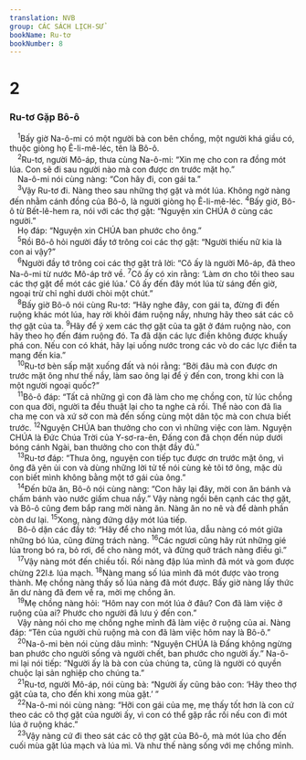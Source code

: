 ```yaml
---
translation: NVB
group: CÁC SÁCH LỊCH-SỬ
bookName: Ru-tơ 
bookNumber: 8
---
```


<div class="title"><h1>2</h1><h3>Ru-tơ Gặp Bô-ô </h3></div>
<span class="verse ru_2_1"> <sup>1</sup>Bấy giờ Na-ô-mi có một người bà con bên chồng, một người khá giầu có, thuộc giòng họ Ê-li-mê-léc, tên là Bô-ô. <br/></span>
<span class="verse ru_2_2"> <sup>2</sup>Ru-tơ, người Mô-áp, thưa cùng Na-ô-mi: “Xin mẹ cho con ra đồng mót lúa. Con sẽ đi sau người nào mà con được ơn trước mặt họ.” <br/> Na-ô-mi nói cùng nàng: “Con hãy đi, con gái ta.” <br/></span>
<span class="verse ru_2_3"> <sup>3</sup>Vậy Ru-tơ đi. Nàng theo sau những thợ gặt và mót lúa. Không ngờ nàng đến nhằm cánh đồng của Bô-ô, là người giòng họ Ê-li-mê-léc. </span>
<span class="verse ru_2_4"><sup>4</sup>Bấy giờ, Bô-ô từ Bết-lê-hem ra, nói với các thợ gặt: “Nguyện xin CHÚA ở cùng các người.” <br/> Họ đáp: “Nguyện xin CHÚA ban phước cho ông.” <br/></span>
<span class="verse ru_2_5"> <sup>5</sup>Rồi Bô-ô hỏi người đầy tớ trông coi các thợ gặt: “Người thiếu nữ kia là con ai vậy?” <br/></span>
<span class="verse ru_2_6"> <sup>6</sup>Người đầy tớ trông coi các thợ gặt trả lời: “Cô ấy là người Mô-áp, đã theo Na-ô-mi từ nước Mô-áp trở về. </span>
<span class="verse ru_2_7"><sup>7</sup>Cô ấy có xin rằng: ‘Làm ơn cho tôi theo sau các thợ gặt để mót các gié lúa.’ Cô ấy đến đây mót lúa từ sáng đến giờ, ngoại trừ chỉ nghỉ dưới chòi một chút.” <br/></span>
<span class="verse ru_2_8"> <sup>8</sup>Bấy giờ Bô-ô nói cùng Ru-tơ: “Hãy nghe đây, con gái ta, đừng đi đến ruộng khác mót lúa, hay rời khỏi đám ruộng nầy, nhưng hãy theo sát các cô thợ gặt của ta. </span>
<span class="verse ru_2_9"><sup>9</sup>Hãy để ý xem các thợ gặt của ta gặt ở đám ruộng nào, con hãy theo họ đến đám ruộng đó. Ta đã dặn các lực điền không được khuấy phá con. Nếu con có khát, hãy lại uống nước trong các vò do các lực điền ta mang đến kia.” <br/></span>
<span class="verse ru_2_10"> <sup>10</sup>Ru-tơ bèn sấp mặt xuống đất và nói rằng: “Bởi đâu mà con được ơn trước mặt ông như thế nầy, làm sao ông lại để ý đến con, trong khi con là một người ngoại quốc?” <br/></span>
<span class="verse ru_2_11"> <sup>11</sup>Bô-ô đáp: “Tất cả những gì con đã làm cho mẹ chồng con, từ lúc chồng con qua đời, người ta đều thuật lại cho ta nghe cả rồi. Thể nào con đã lìa cha mẹ con và xứ sở con mà đến sống cùng một dân tộc mà con chưa biết trước. </span>
<span class="verse ru_2_12"><sup>12</sup>Nguyện CHÚA ban thưởng cho con vì những việc con làm. Nguyện CHÚA là Đức Chúa Trời của Y-sơ-ra-ên, Đấng con đã chọn đến núp dưới bóng cánh Ngài, ban thưởng cho con thật đầy đủ.” <br/></span>
<span class="verse ru_2_13"> <sup>13</sup>Ru-tơ đáp: “Thưa ông, nguyện con tiếp tục được ơn trước mặt ông, vì ông đã yên ủi con và dùng những lời tử tế nói cùng kẻ tôi tớ ông, mặc dù con biết mình không bằng một tớ gái của ông.” <br/></span>
<span class="verse ru_2_14"> <sup>14</sup>Đến bữa ăn, Bô-ô nói cùng nàng: “Con hãy lại đây, mời con ăn bánh và chấm bánh vào nước giấm chua nầy.” Vậy nàng ngồi bên cạnh các thợ gặt, và Bô-ô cũng đem bắp rang mời nàng ăn. Nàng ăn no nê và để dành phần còn dư lại. </span>
<span class="verse ru_2_15"><sup>15</sup>Xong, nàng đứng dậy mót lúa tiếp. <br/> Bô-ô dặn các đầy tớ: “Hãy để cho nàng mót lúa, dẫu nàng có mót giữa những bó lúa, cũng đừng trách nàng. </span>
<span class="verse ru_2_16"><sup>16</sup>Các ngươi cũng hãy rút những gié lúa trong bó ra, bỏ rơi, để cho nàng mót, và đừng quở trách nàng điều gì.” <br/></span>
<span class="verse ru_2_17"> <sup>17</sup>Vậy nàng mót đến chiều tối. Rồi nàng đập lúa mình đã mót và gom được chừng 22l<a data-toggle="tooltip" data-placement="bottom" title="Nt: một ê-pha">⚓</a> lúa mạch. </span>
<span class="verse ru_2_18"><sup>18</sup>Nàng mang số lúa mình đã mót được vào trong thành. Mẹ chồng nàng thấy số lúa nàng đã mót được. Bấy giờ nàng lấy thức ăn dư nàng đã đem về ra, mời mẹ chồng ăn. <br/></span>
<span class="verse ru_2_19"> <sup>19</sup>Mẹ chồng nàng hỏi: “Hôm nay con mót lúa ở đâu? Con đã làm việc ở ruộng của ai? Phước cho người đã lưu ý đến con.” <br/> Vậy nàng nói cho mẹ chồng nghe mình đã làm việc ở ruộng của ai. Nàng đáp: “Tên của người chủ ruộng mà con đã làm việc hôm nay là Bô-ô.” <br/></span>
<span class="verse ru_2_20"> <sup>20</sup>Na-ô-mi bèn nói cùng dâu mình: “Nguyện CHÚA là Đấng không ngừng ban phước cho người sống và người chết, ban phước cho người ấy.” Na-ô-mi lại nói tiếp: “Người ấy là bà con của chúng ta, cũng là người có quyền chuộc lại sản nghiệp cho chúng ta.” <br/></span>
<span class="verse ru_2_21"> <sup>21</sup>Ru-tơ, người Mô-áp, nói cùng bà: “Người ấy cũng bảo con: ‘Hãy theo thợ gặt của ta, cho đến khi xong mùa gặt.’ ” <br/></span>
<span class="verse ru_2_22"> <sup>22</sup>Na-ô-mi nói cùng nàng: “Hỡi con gái của mẹ, mẹ thấy tốt hơn là con cứ theo các cô thợ gặt của người ấy, vì con có thể gặp rắc rối nếu con đi mót lúa ở ruộng khác.” <br/></span>
<span class="verse ru_2_23"> <sup>23</sup>Vậy nàng cứ đi theo sát các cô thợ gặt của Bô-ô, mà mót lúa cho đến cuối mùa gặt lúa mạch và lúa mì. Và như thế nàng sống với mẹ chồng mình. <br/></span>
